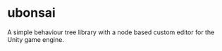 ubonsai
=======

A simple behaviour tree library with a node based custom editor for the Unity game engine.
